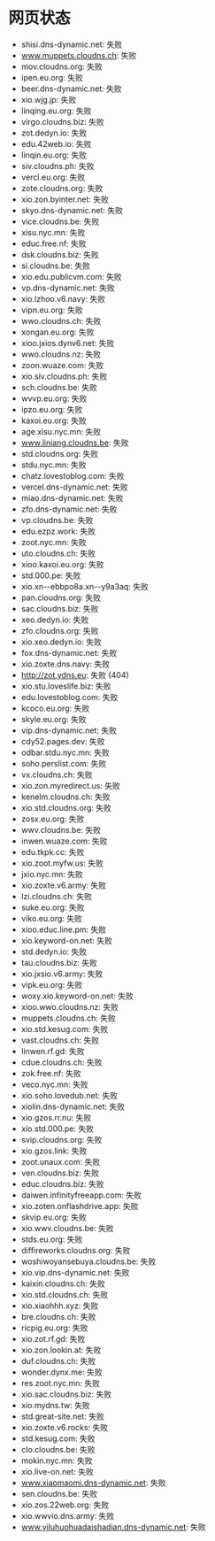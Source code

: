 # 网页状态
- shisi.dns-dynamic.net: 失败
- www.muppets.cloudns.ch: 失败
- mov.cloudns.org: 失败
- ipen.eu.org: 失败
- beer.dns-dynamic.net: 失败
- xio.wjg.jp: 失败
- linqing.eu.org: 失败
- virgo.cloudns.biz: 失败
- zot.dedyn.io: 失败
- edu.42web.io: 失败
- linqin.eu.org: 失败
- siv.cloudns.ph: 失败
- vercl.eu.org: 失败
- zote.cloudns.org: 失败
- xio.zon.byinter.net: 失败
- skyo.dns-dynamic.net: 失败
- vice.cloudns.be: 失败
- xisu.nyc.mn: 失败
- educ.free.nf: 失败
- dsk.cloudns.biz: 失败
- si.cloudns.be: 失败
- xio.edu.publicvm.com: 失败
- vp.dns-dynamic.net: 失败
- xio.lzhoo.v6.navy: 失败
- vipn.eu.org: 失败
- wwo.cloudns.ch: 失败
- xongan.eu.org: 失败
- xioo.jxios.dynv6.net: 失败
- wwo.cloudns.nz: 失败
- zoon.wuaze.com: 失败
- xio.siv.cloudns.ph: 失败
- sch.cloudns.be: 失败
- wvvp.eu.org: 失败
- ipzo.eu.org: 失败
- kaxoi.eu.org: 失败
- age.xisu.nyc.mn: 失败
- www.liniang.cloudns.be: 失败
- std.cloudns.org: 失败
- stdu.nyc.mn: 失败
- chatz.lovestoblog.com: 失败
- vercel.dns-dynamic.net: 失败
- miao.dns-dynamic.net: 失败
- zfo.dns-dynamic.net: 失败
- vp.cloudns.be: 失败
- edu.ezpz.work: 失败
- zoot.nyc.mn: 失败
- uto.cloudns.ch: 失败
- xioo.kaxoi.eu.org: 失败
- std.000.pe: 失败
- xio.xn--ebbpo8a.xn--y9a3aq: 失败
- pan.cloudns.org: 失败
- sac.cloudns.biz: 失败
- xeo.dedyn.io: 失败
- zfo.cloudns.org: 失败
- xio.xeo.dedyn.io: 失败
- fox.dns-dynamic.net: 失败
- xio.zoxte.dns.navy: 失败
- http://zot.ydns.eu: 失败 (404)
- xio.stu.loveslife.biz: 失败
- edu.lovestoblog.com: 失败
- kcoco.eu.org: 失败
- skyle.eu.org: 失败
- vip.dns-dynamic.net: 失败
- cdy52.pages.dev: 失败
- odbar.stdu.nyc.mn: 失败
- soho.perslist.com: 失败
- vx.cloudns.ch: 失败
- xio.zon.myredirect.us: 失败
- kenelm.cloudns.ch: 失败
- xio.std.cloudns.org: 失败
- zosx.eu.org: 失败
- wwv.cloudns.be: 失败
- inwen.wuaze.com: 失败
- edu.tkpk.cc: 失败
- xio.zoot.myfw.us: 失败
- jxio.nyc.mn: 失败
- xio.zoxte.v6.army: 失败
- lzi.cloudns.ch: 失败
- suke.eu.org: 失败
- viko.eu.org: 失败
- xioo.educ.line.pm: 失败
- xio.keyword-on.net: 失败
- std.dedyn.io: 失败
- tau.cloudns.biz: 失败
- xio.jxsio.v6.army: 失败
- vipk.eu.org: 失败
- woxy.xio.keyword-on.net: 失败
- xioo.wwo.cloudns.nz: 失败
- muppets.cloudns.ch: 失败
- xio.std.kesug.com: 失败
- vast.cloudns.ch: 失败
- linwen.rf.gd: 失败
- cdue.cloudns.ch: 失败
- zok.free.nf: 失败
- veco.nyc.mn: 失败
- xio.soho.lovedub.net: 失败
- xiolin.dns-dynamic.net: 失败
- xio.gzos.rr.nu: 失败
- xio.std.000.pe: 失败
- svip.cloudns.org: 失败
- xio.gzos.link: 失败
- zoot.unaux.com: 失败
- ven.cloudns.biz: 失败
- educ.cloudns.biz: 失败
- daiwen.infinityfreeapp.com: 失败
- xio.zoten.onflashdrive.app: 失败
- skvip.eu.org: 失败
- xio.wwv.cloudns.be: 失败
- stds.eu.org: 失败
- diffireworks.cloudns.org: 失败
- woshiwoyansebuya.cloudns.be: 失败
- xio.vip.dns-dynamic.net: 失败
- kaixin.cloudns.ch: 失败
- xio.std.cloudns.ch: 失败
- xio.xiaohhh.xyz: 失败
- bre.cloudns.ch: 失败
- ricpig.eu.org: 失败
- xio.zot.rf.gd: 失败
- xio.zon.lookin.at: 失败
- duf.cloudns.ch: 失败
- wonder.dynx.me: 失败
- res.zoot.nyc.mn: 失败
- xio.sac.cloudns.biz: 失败
- xio.mydns.tw: 失败
- std.great-site.net: 失败
- xio.zoxte.v6.rocks: 失败
- std.kesug.com: 失败
- clo.cloudns.be: 失败
- mokin.nyc.mn: 失败
- xio.live-on.net: 失败
- www.xiaomaomi.dns-dynamic.net: 失败
- sen.cloudns.be: 失败
- xio.zos.22web.org: 失败
- xio.wwvio.dns.army: 失败
- www.yiluhuohuadaishadian.dns-dynamic.net: 失败
